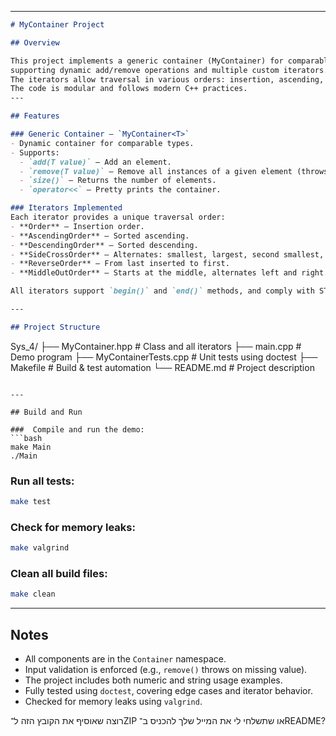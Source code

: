 

---

```markdown
# MyContainer Project

## Overview

This project implements a generic container (MyContainer) for comparable elements,
supporting dynamic add/remove operations and multiple custom iterators.
The iterators allow traversal in various orders: insertion, ascending, descending, side-cross, reverse, and middle-out.
The code is modular and follows modern C++ practices.
---

## Features

### Generic Container – `MyContainer<T>`
- Dynamic container for comparable types.
- Supports:
  - `add(T value)` – Add an element.
  - `remove(T value)` – Remove all instances of a given element (throws if not found).
  - `size()` – Returns the number of elements.
  - `operator<<` – Pretty prints the container.

### Iterators Implemented
Each iterator provides a unique traversal order:
- **Order** – Insertion order.
- **AscendingOrder** – Sorted ascending.
- **DescendingOrder** – Sorted descending.
- **SideCrossOrder** – Alternates: smallest, largest, second smallest, second largest, etc.
- **ReverseOrder** – From last inserted to first.
- **MiddleOutOrder** – Starts at the middle, alternates left and right.

All iterators support `begin()` and `end()` methods, and comply with STL-style iteration.

---

## Project Structure

```

Sys\_4/
├── MyContainer.hpp         # Class and all iterators
├── main.cpp                # Demo program
├── MyContainerTests.cpp    # Unit tests using doctest
├── Makefile                # Build & test automation
└── README.md               # Project description

````

---

## Build and Run

###  Compile and run the demo:
```bash
make Main
./Main
````

### Run all tests:

```bash
make test
```

### Check for memory leaks:

```bash
make valgrind
```

### Clean all build files:

```bash
make clean
```

---

## Notes

* All components are in the `Container` namespace.
* Input validation is enforced (e.g., `remove()` throws on missing value).
* The project includes both numeric and string usage examples.
* Fully tested using `doctest`, covering edge cases and iterator behavior.
* Checked for memory leaks using `valgrind`.



רוצה שאוסיף את הקובץ הזה ל־ZIP או שתשלחי לי את המייל שלך להכניס ב־README?
```
